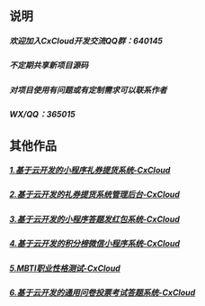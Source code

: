 ## 说明
##### 欢迎加入CxCloud开发交流QQ群：640145
##### 不定期共享新项目源码
##### 对项目使用有问题或有定制需求可以联系作者
##### WX/QQ：365015

## 其他作品
##### [1.基于云开发的小程序礼券提货系统-CxCloud](https://ext.dcloud.net.cn/plugin?id=4813 "1.基于云开发的小程序礼券提货系统-CxCloud")
##### [2.基于云开发的礼券提货系统管理后台-CxCloud](https://ext.dcloud.net.cn/plugin?id=4817 "2.基于云开发的礼券提货系统管理后台-CxCloud")
##### [3.基于云开发的小程序答题发红包系统-CxCloud](https://ext.dcloud.net.cn/plugin?id=5452 "3.基于云开发的小程序答题发红包系统-CxCloud")
##### [4.基于云开发的积分榜微信小程序系统-CxCloud](https://ext.dcloud.net.cn/plugin?id=5565 "4.基于云开发的积分榜微信小程序系统-CxCloud")
##### [5.MBTI职业性格测试-CxCloud](https://ext.dcloud.net.cn/plugin?id=6888 "5.MBTI职业性格测试-CxCloud")
##### [6.基于云开发的通用问卷投票考试答题系统-CxCloud](https://ext.dcloud.net.cn/plugin?id=5583 "6.基于云开发的通用问卷投票考试答题系统-CxCloud")